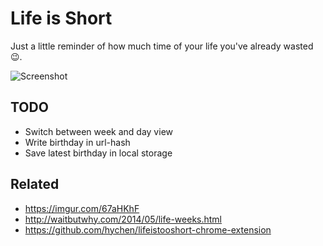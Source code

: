 # Life is Short

Just a little reminder of how much time of your life you've already wasted 😉.

![Screenshot](screenshot.png)


## TODO

- Switch between week and day view
- Write birthday in url-hash
- Save latest birthday in local storage


## Related

- https://imgur.com/67aHKhF
- http://waitbutwhy.com/2014/05/life-weeks.html
- https://github.com/hychen/lifeistooshort-chrome-extension
